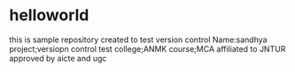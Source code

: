 # helloworld
this is sample repository created to test version control
Name:sandhya
project;versiopn control test
college;ANMK
course;MCA
affiliated to JNTUR approved by aicte and ugc

